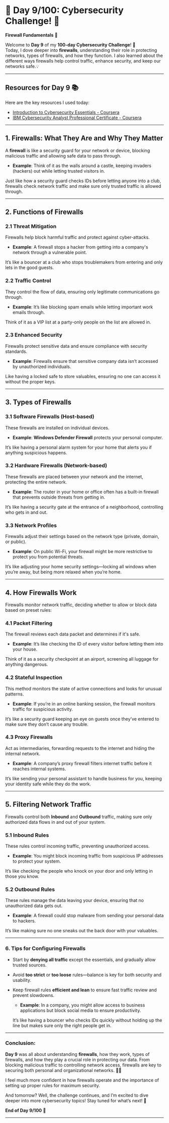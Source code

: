 # **📅 Day 9/100: Cybersecurity Challenge! 🚀**  
**Firewall Fundamentals** 🔐

Welcome to **Day 9** of my **100-day Cybersecurity Challenge**! 🎉  
Today, I dove deeper into **firewalls**, understanding their role in protecting networks, types of firewalls, and how they function. I also learned about the different ways firewalls help control traffic, enhance security, and keep our networks safe.💡

---

## **Resources for Day 9** 📚  
Here are the key resources I used today:

- [Introduction to Cybersecurity Essentials - Coursera](https://www.coursera.org/learn/introduction-to-cybersecurity-essentials?specialization=ibm-cybersecurity-analyst)
- [IBM Cybersecurity Analyst Professional Certificate - Coursera](https://www.coursera.org/professional-certificates/ibm-cybersecurity-analyst)

---

## **1. Firewalls: What They Are and Why They Matter**

A **firewall** is like a security guard for your network or device, blocking malicious traffic and allowing safe data to pass through.

- **Example**: Think of it as the walls around a castle, keeping invaders (hackers) out while letting trusted visitors in.

Just like how a security guard checks IDs before letting anyone into a club, firewalls check network traffic and make sure only trusted traffic is allowed through.

---

## **2. Functions of Firewalls**

### **2.1 Threat Mitigation**  
Firewalls help block harmful traffic and protect against cyber-attacks.  
- **Example**: A firewall stops a hacker from getting into a company's network through a vulnerable point.

It’s like a bouncer at a club who stops troublemakers from entering and only lets in the good guests.

### **2.2 Traffic Control**  
They control the flow of data, ensuring only legitimate communications go through.

- **Example**: It’s like blocking spam emails while letting important work emails through.

Think of it as a VIP list at a party-only people on the list are allowed in.

### **2.3 Enhanced Security**  
Firewalls protect sensitive data and ensure compliance with security standards.  
- **Example**: Firewalls ensure that sensitive company data isn’t accessed by unauthorized individuals.

Like having a locked safe to store valuables, ensuring no one can access it without the proper keys.

---

## **3. Types of Firewalls**

### **3.1 Software Firewalls (Host-based)**  
These firewalls are installed on individual devices.  
- **Example**: **Windows Defender Firewall** protects your personal computer.

It’s like having a personal alarm system for your home that alerts you if anything suspicious happens.

### **3.2 Hardware Firewalls (Network-based)**  
These firewalls are placed between your network and the internet, protecting the entire network.  
- **Example**: The router in your home or office often has a built-in firewall that prevents outside threats from getting in.

It’s like having a security gate at the entrance of a neighborhood, controlling who gets in and out.

### **3.3 Network Profiles**  
Firewalls adjust their settings based on the network type (private, domain, or public).  
- **Example**: On public Wi-Fi, your firewall might be more restrictive to protect you from potential threats.

It’s like adjusting your home security settings—locking all windows when you’re away, but being more relaxed when you’re home.

---

## **4. How Firewalls Work**

Firewalls monitor network traffic, deciding whether to allow or block data based on preset rules:

### **4.1 Packet Filtering**  
The firewall reviews each data packet and determines if it's safe.  
- **Example**: It’s like checking the ID of every visitor before letting them into your house.

Think of it as a security checkpoint at an airport, screening all luggage for anything dangerous.

### **4.2 Stateful Inspection**  
This method monitors the state of active connections and looks for unusual patterns.  
- **Example**: If you’re in an online banking session, the firewall monitors traffic for suspicious activity.

It’s like a security guard keeping an eye on guests once they’ve entered to make sure they don’t cause any trouble.

### **4.3 Proxy Firewalls**  
Act as intermediaries, forwarding requests to the internet and hiding the internal network.  
- **Example**: A company’s proxy firewall filters internet traffic before it reaches internal systems.

It’s like sending your personal assistant to handle business for you, keeping your identity safe while they do the work.

---

## **5. Filtering Network Traffic**

Firewalls control both **Inbound** and **Outbound** traffic, making sure only authorized data flows in and out of your system.

### **5.1 Inbound Rules**  
These rules control incoming traffic, preventing unauthorized access.  
- **Example**: You might block incoming traffic from suspicious IP addresses to protect your system.

It’s like checking the people who knock on your door and only letting in those you know.

### **5.2 Outbound Rules**  
These rules manage the data leaving your device, ensuring that no unauthorized data gets out.  
- **Example**: A firewall could stop malware from sending your personal data to hackers.

It’s like making sure no one sneaks out the back door with your valuables.

---

### **6. Tips for Configuring Firewalls**

- Start by **denying all traffic** except the essentials, and gradually allow trusted sources.
- Avoid **too strict** or **too loose** rules—balance is key for both security and usability.
- Keep firewall rules **efficient and lean** to ensure fast traffic review and prevent slowdowns.

   - **Example**: In a company, you might allow access to business applications but block social media to ensure productivity.

   It’s like having a bouncer who checks IDs quickly without holding up the line but makes sure only the right people get in.

---

### **Conclusion:**

**Day 9** was all about understanding **firewalls**, how they work, types of firewalls, and how they play a crucial role in protecting our data. From blocking malicious traffic to controlling network access, firewalls are key to securing both personal and organizational networks. 🚀🔐

I feel much more confident in how firewalls operate and the importance of setting up proper rules for maximum security. 

And tomorrow? Well, the challenge continues, and I’m excited to dive deeper into more cybersecurity topics! Stay tuned for what’s next! 🌟

**End of Day 9/100** 🚀

---
